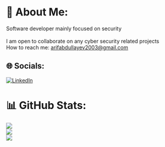 # 💫 About Me:
Software developer mainly focused on security<br><br>I am open to collaborate on any cyber security related projects<br>How to reach me: arifabdullayev2003@gmail.com

## 🌐 Socials:
[![LinkedIn](https://img.shields.io/badge/LinkedIn-%230077B5.svg?logo=linkedin&logoColor=white)](https://linkedin.com/in/https://www.linkedin.com/in/arif-abdullayev) 

# 📊 GitHub Stats:
![](https://github-readme-stats.vercel.app/api?username=Cushz&theme=swift&hide_border=false&include_all_commits=true&count_private=false)<br/>
![](https://github-readme-streak-stats.herokuapp.com/?user=Cushz&theme=swift&hide_border=false)<br/>
![](https://github-readme-stats.vercel.app/api/top-langs/?username=Cushz&theme=swift&hide_border=false&include_all_commits=true&count_private=false&layout=compact)
